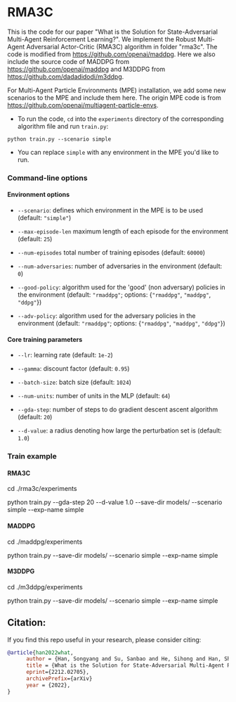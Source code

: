 # RMA3C
This is the code for our paper "What is the Solution for State-Adversarial Multi-Agent Reinforcement Learning?". We implement the Robust Multi-Agent Adversarial Actor-Critic (RMA3C) algorithm in folder "rma3c". The code is modified from https://github.com/openai/maddpg. Here we also include the source code of MADDPG from https://github.com/openai/maddpg and M3DDPG from https://github.com/dadadidodi/m3ddpg.

For Multi-Agent Particle Environments (MPE) installation, we add some new scenarios to the MPE and include them here. The origin MPE code is from https://github.com/openai/multiagent-particle-envs.

- To run the code, `cd` into the `experiments` directory of the corresponding algorithm file and run `train.py`:

``python train.py --scenario simple``

- You can replace `simple` with any environment in the MPE you'd like to run.

### Command-line options

#### Environment options

- `--scenario`: defines which environment in the MPE is to be used (default: `"simple"`)

- `--max-episode-len` maximum length of each episode for the environment (default: `25`)

- `--num-episodes` total number of training episodes (default: `60000`)

- `--num-adversaries`: number of adversaries in the environment (default: `0`)

- `--good-policy`: algorithm used for the 'good' (non adversary) policies in the environment
(default: `"rmaddpg"`; options: {`"rmaddpg"`, `"maddpg"`, `"ddpg"`})

- `--adv-policy`: algorithm used for the adversary policies in the environment
(default: `"rmaddpg"`; options: {`"rmaddpg"`, `"maddpg"`, `"ddpg"`})

#### Core training parameters

- `--lr`: learning rate (default: `1e-2`)

- `--gamma`: discount factor (default: `0.95`)

- `--batch-size`: batch size (default: `1024`)

- `--num-units`: number of units in the MLP (default: `64`)

- `--gda-step`: number of steps to do gradient descent ascent algorithm (default: `20`)

- `--d-value`: a radius denoting how large the perturbation set is (default: `1.0`)

### Train example

#### RMA3C
cd ./rma3c/experiments

python train.py --gda-step 20 --d-value 1.0  --save-dir models/ --scenario simple --exp-name simple

#### MADDPG
cd ./maddpg/experiments

python train.py --save-dir models/ --scenario simple --exp-name simple

#### M3DDPG
cd ./m3ddpg/experiments

python train.py --save-dir models/ --scenario simple --exp-name simple

## Citation:
If you find this repo useful in your research, please consider citing:
```bibtex
@article{han2022what,
      author = {Han, Songyang and Su, Sanbao and He, Sihong and Han, Shuo and Yang, Haizhao and Miao, Fei},
      title = {What is the Solution for State-Adversarial Multi-Agent Reinforcement Learning?},
      eprint={2212.02705},
      archivePrefix={arXiv}
      year = {2022},
}
```
